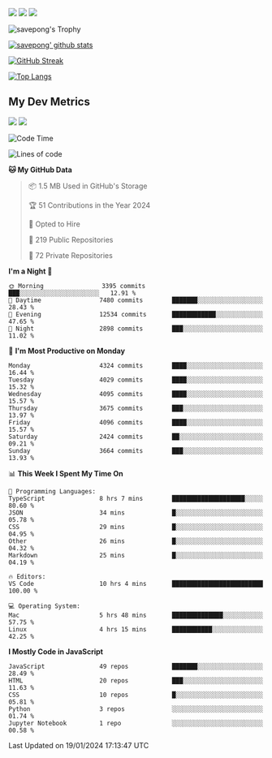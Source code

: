 [<img src="https://img.shields.io/badge/pongsiri.pisutakarathada.com-%230077B5.svg?&style=for-the-badge&color=orange" />](https://pongsiri.pisutakarathada.com)
[<img src="https://img.shields.io/badge/apps.saveworld.co-%230077B5.svg?&style=for-the-badge&color=2aa889" />](https://apps.saveworld.co)
[<img src="https://img.shields.io/badge/linkedin-%230077B5.svg?&style=for-the-badge&logo=linkedin&logoColor=white" />](https://www.linkedin.com/in/savepong)

![savepong's Trophy](https://github-profile-trophy.vercel.app/?username=savepong&theme=flat&rank=SECRET,SSS,SS,S,AAA,AA,A&margin-w=15&no-bg=true&no-frame=true)

[![savepong' github stats](https://github-readme-stats.vercel.app/api?username=savepong&show_icons=true&count_private=true&theme=gotham&hide_border=true&bg_color=00000000&text_color=768390FF)](https://pongsiri.pisutakarathada.com/posts/stats)

[![GitHub Streak](https://github-readme-streak-stats.herokuapp.com?user=savepong&theme=gotham&hide_border=true&background=00000000&dates=768390FF)](https://pongsiri.pisutakarathada.com/posts/stats)

[![Top Langs](https://github-readme-stats.vercel.app/api/top-langs/?username=savepong&layout=compact&langs_count=10&theme=gotham&hide_border=true&bg_color=00000000&text_color=768390FF)](https://pongsiri.pisutakarathada.com/posts/stats)

<!-- [![savepong's wakatime stats](https://github-readme-stats.vercel.app/api/wakatime?username=@savepong&layout=default&theme=gotham&hide_border=true&bg_color=00000000&text_color=768390FF)](https://pongsiri.pisutakarathada.com/posts/stats) -->

## My Dev Metrics

[![](https://komarev.com/ghpvc/?username=savepong&color=blue&label=Profile%20Views)](https://github.com/savepong)
[![](https://img.shields.io/github/followers/savepong?label=GitHub%20Followers)](https://github.com/savepong)

<!--START_SECTION:waka-->
![Code Time](http://img.shields.io/badge/Code%20Time-1%2C427%20hrs%2039%20mins-blue)

![Lines of code](https://img.shields.io/badge/From%20Hello%20World%20I%27ve%20Written-56.7%20million%20lines%20of%20code-blue)

**🐱 My GitHub Data** 

> 📦 1.5 MB Used in GitHub's Storage 
 > 
> 🏆 51 Contributions in the Year 2024
 > 
> 💼 Opted to Hire
 > 
> 📜 219 Public Repositories 
 > 
> 🔑 72 Private Repositories 
 > 
**I'm a Night 🦉** 

```text
🌞 Morning                3395 commits        ███░░░░░░░░░░░░░░░░░░░░░░   12.91 % 
🌆 Daytime                7480 commits        ███████░░░░░░░░░░░░░░░░░░   28.43 % 
🌃 Evening                12534 commits       ████████████░░░░░░░░░░░░░   47.65 % 
🌙 Night                  2898 commits        ███░░░░░░░░░░░░░░░░░░░░░░   11.02 % 
```
📅 **I'm Most Productive on Monday** 

```text
Monday                   4324 commits        ████░░░░░░░░░░░░░░░░░░░░░   16.44 % 
Tuesday                  4029 commits        ████░░░░░░░░░░░░░░░░░░░░░   15.32 % 
Wednesday                4095 commits        ████░░░░░░░░░░░░░░░░░░░░░   15.57 % 
Thursday                 3675 commits        ███░░░░░░░░░░░░░░░░░░░░░░   13.97 % 
Friday                   4096 commits        ████░░░░░░░░░░░░░░░░░░░░░   15.57 % 
Saturday                 2424 commits        ██░░░░░░░░░░░░░░░░░░░░░░░   09.21 % 
Sunday                   3664 commits        ███░░░░░░░░░░░░░░░░░░░░░░   13.93 % 
```


📊 **This Week I Spent My Time On** 

```text
💬 Programming Languages: 
TypeScript               8 hrs 7 mins        ████████████████████░░░░░   80.60 % 
JSON                     34 mins             █░░░░░░░░░░░░░░░░░░░░░░░░   05.78 % 
CSS                      29 mins             █░░░░░░░░░░░░░░░░░░░░░░░░   04.95 % 
Other                    26 mins             █░░░░░░░░░░░░░░░░░░░░░░░░   04.32 % 
Markdown                 25 mins             █░░░░░░░░░░░░░░░░░░░░░░░░   04.19 % 

🔥 Editors: 
VS Code                  10 hrs 4 mins       █████████████████████████   100.00 % 

💻 Operating System: 
Mac                      5 hrs 48 mins       ██████████████░░░░░░░░░░░   57.75 % 
Linux                    4 hrs 15 mins       ███████████░░░░░░░░░░░░░░   42.25 % 
```

**I Mostly Code in JavaScript** 

```text
JavaScript               49 repos            ███████░░░░░░░░░░░░░░░░░░   28.49 % 
HTML                     20 repos            ███░░░░░░░░░░░░░░░░░░░░░░   11.63 % 
CSS                      10 repos            █░░░░░░░░░░░░░░░░░░░░░░░░   05.81 % 
Python                   3 repos             ░░░░░░░░░░░░░░░░░░░░░░░░░   01.74 % 
Jupyter Notebook         1 repo              ░░░░░░░░░░░░░░░░░░░░░░░░░   00.58 % 
```




 Last Updated on 19/01/2024 17:13:47 UTC
<!--END_SECTION:waka-->

<!--
**savepong/savepong** is a ✨ _special_ ✨ repository because its `README.md` (this file) appears on your GitHub profile.

Here are some ideas to get you started:

- 🔭 I’m currently working on WebComponents and TypeScript.
- 🌱 I’m currently learning ...
- 👯 I’m looking to collaborate on ...
- 🤔 I’m looking for help with ...
- 💬 Ask me about ...
- 📫 How to reach me: ...
- 😄 Pronouns: ...
- ⚡ Fun fact: ...
-->
